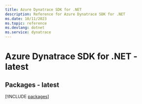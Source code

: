 ```yaml
---
title: Azure Dynatrace SDK for .NET
description: Reference for Azure Dynatrace SDK for .NET
ms.date: 10/11/2023
ms.topic: reference
ms.devlang: dotnet
ms.service: dynatrace
---
```

# Azure Dynatrace SDK for .NET - latest
## Packages - latest
[!INCLUDE [packages](dynatrace-index.md)]